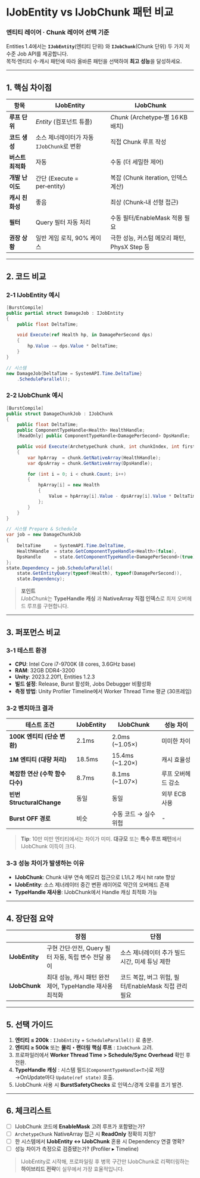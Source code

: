 # IJobEntity vs IJobChunk 패턴 비교
### 엔티티 레이어 · Chunk 레이어 선택 기준

Entities 1.4에서는 **`IJobEntity`**(엔티티 단위) 와 **`IJobChunk`**(Chunk 단위) 두 가지 저수준 Job API를 제공합니다.  
목적·엔티티 수·캐시 패턴에 따라 올바른 패턴을 선택하여 **최고 성능**을 달성하세요.

---

## 1. 핵심 차이점

| 항목 | **IJobEntity** | **IJobChunk** |
|------|---------------|---------------|
| **루프 단위** | *Entity* (컴포넌트 튜플) | *Chunk* (Archetype‑별 16 KB 배치) |
| **코드 생성** | 소스 제너레이터가 자동 `IJobChunk`로 변환 | 직접 Chunk 루프 작성 |
| **버스트 최적화** | 자동 | 수동 (더 세밀한 제어) |
| **개발 난이도** | 간단 (Execute = per‑entity) | 복잡 (Chunk iteration, 인덱스 계산) |
| **캐시 친화성** | 좋음 | 최상 (Chunk‑내 선형 접근) |
| **필터** | Query 필터 자동 처리 | 수동 필터/EnableMask 적용 필요 |
| **권장 상황** | 일반 게임 로직, 90% 케이스 | 극한 성능, 커스텀 메모리 패턴, PhysX Step 등 |

---

## 2. 코드 비교

### 2‑1 IJobEntity 예시
```csharp
[BurstCompile]
public partial struct DamageJob : IJobEntity
{
    public float DeltaTime;

    void Execute(ref Health hp, in DamagePerSecond dps)
    {
        hp.Value -= dps.Value * DeltaTime;
    }
}

// 시스템
new DamageJob{DeltaTime = SystemAPI.Time.DeltaTime}
    .ScheduleParallel();
```

### 2‑2 IJobChunk 예시
```csharp
[BurstCompile]
public struct DamageChunkJob : IJobChunk
{
    public float DeltaTime;
    public ComponentTypeHandle<Health> HealthHandle;
    [ReadOnly] public ComponentTypeHandle<DamagePerSecond> DpsHandle;

    public void Execute(ArchetypeChunk chunk, int chunkIndex, int firstEntityIndex)
    {
        var hpArray  = chunk.GetNativeArray(HealthHandle);
        var dpsArray = chunk.GetNativeArray(DpsHandle);

        for (int i = 0; i < chunk.Count; i++)
        {
            hpArray[i] = new Health
            {
                Value = hpArray[i].Value - dpsArray[i].Value * DeltaTime
            };
        }
    }
}

// 시스템 Prepare & Schedule
var job = new DamageChunkJob
{
    DeltaTime     = SystemAPI.Time.DeltaTime,
    HealthHandle  = state.GetComponentTypeHandle<Health>(false),
    DpsHandle     = state.GetComponentTypeHandle<DamagePerSecond>(true)
};
state.Dependency = job.ScheduleParallel(
    state.GetEntityQuery(typeof(Health), typeof(DamagePerSecond)),
    state.Dependency);
```

> **포인트**  
> *IJobChunk*는 **TypeHandle 캐싱** 과 **NativeArray 직접 인덱스**로 최저 오버헤드 루프를 구현합니다.

---

## 3. 퍼포먼스 비교

### 3-1 테스트 환경
- **CPU**: Intel Core i7-9700K (8 cores, 3.6GHz base)
- **RAM**: 32GB DDR4-3200
- **Unity**: 2023.2.20f1, Entities 1.2.3
- **빌드 설정**: Release, Burst 활성화, Jobs Debugger 비활성화
- **측정 방법**: Unity Profiler Timeline에서 Worker Thread Time 평균 (30프레임)

### 3-2 벤치마크 결과

| 테스트 조건 | IJobEntity | IJobChunk | 성능 차이 |
|-------------|-----------|-----------|----------|
| **100K 엔티티 (단순 변환)** | 2.1ms | 2.0ms (~1.05×) | 미미한 차이 |
| **1M 엔티티 (대량 처리)** | 18.5ms | 15.4ms (~1.20×) | 캐시 효율성 |
| **복잡한 연산 (수학 함수 다수)** | 8.7ms | 8.1ms (~1.07×) | 루프 오버헤드 감소 |
| **빈번 StructuralChange** | 동일 | 동일 | 외부 ECB 사용 |
| **Burst OFF 경로** | 비슷 | 수동 코드 → 실수 위험 | - |

> **Tip**: 10만 미만 엔티티에서는 차이가 미미. **대규모** 또는 **특수 루프 패턴**에서 IJobChunk 이득이 크다.

### 3-3 성능 차이가 발생하는 이유
- **IJobChunk**: Chunk 내부 연속 메모리 접근으로 L1/L2 캐시 hit rate 향상
- **IJobEntity**: 소스 제너레이터 중간 변환 레이어로 약간의 오버헤드 존재
- **TypeHandle 재사용**: IJobChunk에서 Handle 캐싱 최적화 가능

---

## 4. 장단점 요약

| | 장점 | 단점 |
|---|-----|-----|
| **IJobEntity** | 구현 간단·안전, Query 필터 자동, 독립 변수 전달 용이 | 소스 제너레이터 추가 빌드 시간, 미세 튜닝 제한 |
| **IJobChunk** | 최대 성능, 캐시 패턴 완전 제어, TypeHandle 재사용 최적화 | 코드 복잡, 버그 위험, 필터/EnableMask 직접 관리 필요 |

---

## 5. 선택 가이드

1. **엔티티 ≤ 200k** : `IJobEntity` + `ScheduleParallel()` 로 충분.  
2. **엔티티 ≥ 500k** 또는 **물리・랜더링 핵심 루프** : `IJobChunk` 고려.  
3. 프로파일러에서 **Worker Thread Time > Schedule/Sync Overhead** 확인 후 전환.  
4. **TypeHandle 캐싱** : 시스템 필드(`ComponentTypeHandle<T>`)로 저장→OnUpdate마다 `Update(ref state)` 호출.  
5. IJobChunk 사용 시 **BurstSafetyChecks** 로 인덱스/경계 오류를 조기 발견.

---

## 6. 체크리스트

- [ ] IJobChunk 코드에 **EnableMask** 고려 루프가 포함됐는가?  
- [ ] `ArchetypeChunk` NativeArray 접근 시 **ReadOnly** 정확히 지정?  
- [ ] 한 시스템에서 **IJobEntity ↔ IJobChunk** 혼용 시 Dependency 연결 명확?  
- [ ] 성능 차이가 측정으로 검증됐는가? (Profiler ▸ Timeline)  

> IJobEntity로 시작해, 프로파일링 후 병목 구간만 IJobChunk로 리팩터링하는 **하이브리드 전략**이 실무에서 가장 효율적입니다.
